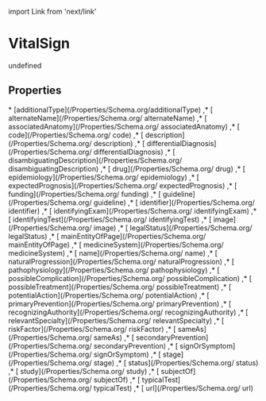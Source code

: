 import Link from 'next/link'
# VitalSign

undefined

## Properties

<Grid>
* [additionalType](/Properties/Schema.org/additionalType)
,* [ alternateName](/Properties/Schema.org/ alternateName)
,* [ associatedAnatomy](/Properties/Schema.org/ associatedAnatomy)
,* [ code](/Properties/Schema.org/ code)
,* [ description](/Properties/Schema.org/ description)
,* [ differentialDiagnosis](/Properties/Schema.org/ differentialDiagnosis)
,* [ disambiguatingDescription](/Properties/Schema.org/ disambiguatingDescription)
,* [ drug](/Properties/Schema.org/ drug)
,* [ epidemiology](/Properties/Schema.org/ epidemiology)
,* [ expectedPrognosis](/Properties/Schema.org/ expectedPrognosis)
,* [ funding](/Properties/Schema.org/ funding)
,* [ guideline](/Properties/Schema.org/ guideline)
,* [ identifier](/Properties/Schema.org/ identifier)
,* [ identifyingExam](/Properties/Schema.org/ identifyingExam)
,* [ identifyingTest](/Properties/Schema.org/ identifyingTest)
,* [ image](/Properties/Schema.org/ image)
,* [ legalStatus](/Properties/Schema.org/ legalStatus)
,* [ mainEntityOfPage](/Properties/Schema.org/ mainEntityOfPage)
,* [ medicineSystem](/Properties/Schema.org/ medicineSystem)
,* [ name](/Properties/Schema.org/ name)
,* [ naturalProgression](/Properties/Schema.org/ naturalProgression)
,* [ pathophysiology](/Properties/Schema.org/ pathophysiology)
,* [ possibleComplication](/Properties/Schema.org/ possibleComplication)
,* [ possibleTreatment](/Properties/Schema.org/ possibleTreatment)
,* [ potentialAction](/Properties/Schema.org/ potentialAction)
,* [ primaryPrevention](/Properties/Schema.org/ primaryPrevention)
,* [ recognizingAuthority](/Properties/Schema.org/ recognizingAuthority)
,* [ relevantSpecialty](/Properties/Schema.org/ relevantSpecialty)
,* [ riskFactor](/Properties/Schema.org/ riskFactor)
,* [ sameAs](/Properties/Schema.org/ sameAs)
,* [ secondaryPrevention](/Properties/Schema.org/ secondaryPrevention)
,* [ signOrSymptom](/Properties/Schema.org/ signOrSymptom)
,* [ stage](/Properties/Schema.org/ stage)
,* [ status](/Properties/Schema.org/ status)
,* [ study](/Properties/Schema.org/ study)
,* [ subjectOf](/Properties/Schema.org/ subjectOf)
,* [ typicalTest](/Properties/Schema.org/ typicalTest)
,* [ url](/Properties/Schema.org/ url)

</Grid>

